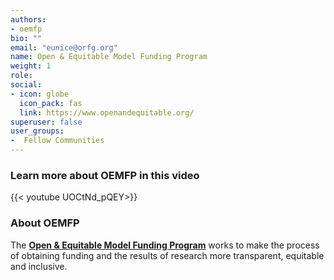 ```yaml
---
authors:
- oemfp
bio: ""
email: "eunice@orfg.org"
name: Open & Equitable Model Funding Program
weight: 1
role: 
social:
- icon: globe
  icon_pack: fas
  link: https://www.openandequitable.org/
superuser: false
user_groups:
-  Fellow Communities
---
```


### Learn more about OEMFP in this video

{{< youtube  UOCtNd_pQEY>}} 

### About OEMFP

The **[Open & Equitable Model Funding Program](https://www.openandequitable.org/)** works to make the process of obtaining funding and the results of research more transparent, equitable and inclusive.

